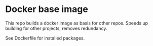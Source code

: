 # Docker base image

This repo builds a docker image as basis for other repos. Speeds up building for other projects, removes redundancy.

See Dockerfile for installed packages.
